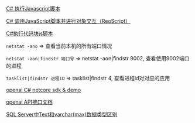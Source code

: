 [C# 执行Javascript脚本](https://www.cnblogs.com/zhenl/p/15756305.html)

[C# 调用JavaScript脚本并进行对象交互（ReoScript）](https://blog.csdn.net/weixin_42850577/article/details/119177949)

[C#执行代码块js脚本](https://www.cnblogs.com/liaoshiqi/p/16038004.html)

`netstat -ano` => 查看当前本机的所有端口情况

`netstat -aon|findstr 端口号` => netstat -aon|findstr 9002, 查看使用9002端口的进程

`tasklist|findstr 进程ID` => tasklist|findstr 4, 查看进程id对对应的应用

[openai C# netcore sdk & demo](https://github.com/betalgo/openai)

[openai API接口文档](https://platform.openai.com/docs)

[SQL Server中Text和varchar(max)数据类型区别](https://www.cnblogs.com/jhxk/articles/1633578.html)
